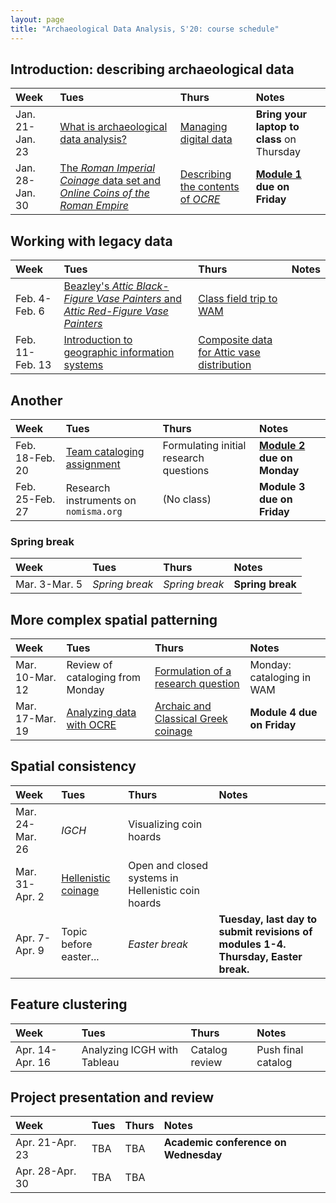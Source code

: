 ```yaml
---
layout: page
title: "Archaeological Data Analysis, S'20: course schedule"
---
```


## Introduction: describing archaeological data

| Week | Tues | Thurs     |     Notes  |
| :------------- |:------------- | :------------- |:------------- |
|Jan. 21-Jan. 23 | [What is archaeological data analysis?](../assignments/intro) | [Managing digital data](../assignments/managing) |  **Bring your laptop to class** on Thursday |
|Jan. 28-Jan. 30 | [The *Roman Imperial Coinage* data set and *Online Coins of the Roman Empire*](../assignments/cataloging) | [Describing the contents of *OCRE*](summarize_OCRE) | **[Module 1](../projects/module1) due on Friday**  |


## Working with legacy data

| Week | Tues | Thurs     |     Notes  |
| :------------- |:------------- | :------------- |:------------- |
|Feb. 4-Feb. 6 | [Beazley's *Attic Black-Figure Vase Painters* and *Attic Red-Figure Vase Painters*](../assignments/beazley) | [Class field trip to WAM](../assignments/wam) |   |
|Feb. 11-Feb. 13 | [Introduction to geographic information systems](../gis) | [Composite data for Attic vase distribution](../assigments/vase_composites) |   |


## Another

| Week | Tues | Thurs     |     Notes  |
| :------------- |:------------- | :------------- |:------------- |
|Feb. 18-Feb. 20 | [Team cataloging assignment](../assignments/catalogingteams) | Formulating initial research questions | **[Module 2](../projects/module2) due on Monday**  |
|Feb. 25-Feb. 27 | Research instruments on `nomisma.org` | (No class) | **Module 3 due on Friday**  |


### Spring break

| Week | Tues | Thurs     |     Notes  |
| :------------- |:------------- | :------------- |:------------- |
|Mar. 3-Mar. 5 | *Spring break* | *Spring break* | **Spring break**  |


## More complex spatial patterning

| Week | Tues | Thurs     |     Notes  |
| :------------- |:------------- | :------------- |:------------- |
|Mar. 10-Mar. 12 | Review of cataloging from Monday | [Formulation of a research question](../research-statement) |  Monday: cataloging in WAM |
|Mar. 17-Mar. 19 | [Analyzing data with OCRE](../assignments/analyzing_ocre) | [Archaic and Classical Greek coinage](../assignments/greek1) | **Module 4 due on Friday**  |


## Spatial consistency

| Week | Tues | Thurs     |     Notes  |
| :------------- |:------------- | :------------- |:------------- |
|Mar. 24-Mar. 26 | *IGCH* | Visualizing coin hoards |   |
|Mar. 31-Apr. 2 | [Hellenistic coinage](../assignments/hellenistic) | Open and closed systems in Hellenistic coin hoards |   |
|Apr. 7-Apr. 9 | Topic before easter... | *Easter break* | **Tuesday, last day to submit revisions of modules 1-4.** **Thursday, Easter break.**  |


## Feature clustering

| Week | Tues | Thurs     |     Notes  |
| :------------- |:------------- | :------------- |:------------- |
|Apr. 14-Apr. 16 | Analyzing ICGH with Tableau | Catalog review |  Push final catalog |


## Project presentation and review

| Week | Tues | Thurs     |     Notes  |
| :------------- |:------------- | :------------- |:------------- |
|Apr. 21-Apr. 23 | TBA | TBA | **Academic conference on Wednesday**  |
|Apr. 28-Apr. 30 | TBA | TBA |   |
